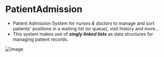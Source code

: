# PatientAdmission
- Patient Admission System for *nurses & doctors* to manage and sort patients' positions in a waiting list (or queue), visit history and more... 
- This system makes use of ***singly linked lists*** as data structures for managing patient records.

![image](https://user-images.githubusercontent.com/96708800/176027833-d44004a2-fa32-4f3f-a32e-a335d8538d64.png)
